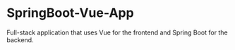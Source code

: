 # SpringBoot-Vue-App
Full-stack application that uses Vue for the frontend and Spring Boot for the backend.
